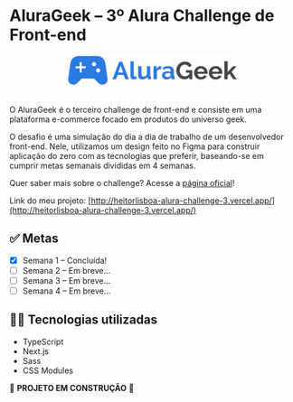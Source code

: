# AluraGeek &ndash; 3º Alura Challenge de Front-end

<div align="center">
  <img style="width: 300px;" src="./public/svg/logo.svg" alt="Logo AluraGeek" />
</div>
<br />

O AluraGeek é o terceiro challenge de front-end e consiste em uma plataforma e-commerce focado em produtos do universo geek.

O desafio é uma simulação do dia a dia de trabalho de um desenvolvedor front-end. Nele, utilizamos um design feito no Figma para construir aplicação do zero com as tecnologias que preferir, baseando-se em cumprir metas semanais divididas em 4 semanas.

Quer saber mais sobre o challenge? Acesse a [página oficial](https://www.alura.com.br/challenges/front-end-3?host=https://cursos.alura.com.br)!

Link do meu projeto: [http://heitorlisboa-alura-challenge-3.vercel.app/](http://heitorlisboa-alura-challenge-3.vercel.app/)

## ✅ Metas

- [x] Semana 1 &ndash; Concluída!
- [ ] Semana 2 &ndash; Em breve...
- [ ] Semana 3 &ndash; Em breve...
- [ ] Semana 4 &ndash; Em breve...

## 👨‍💻 Tecnologias utilizadas

- TypeScript
- Next.js
- Sass
- CSS Modules

🚧 **PROJETO EM CONSTRUÇÃO** 🚧